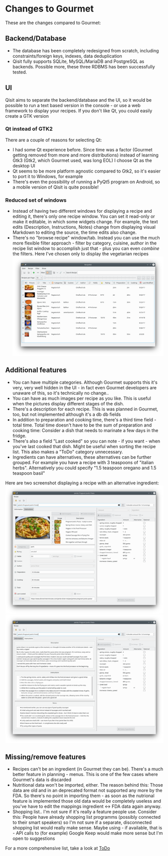 # Changes to Gourmet
These are the changes compared to Gourmet:
## Backend/Database
* The database has been completely redesigned from scratch, including constraints/foreign keys, indexes, data
deduplication
* Qisit fully supports SQLite, MySQL/MariaDB and PostgreSQL as backends. Possible more, these three RDBMS has been 
successfully tested. 

## UI
Qisit aims to separate the backend/database and the UI, so it would be possible to run a text based version in the 
console - or use a web framework to display your recipes. If you don't like Qt, you could easily create a GTK version

### Qt instead of GTK2
There are a couple of reasons for selecting Qt:
* I had some Qt experience before. Since time was a factor (Gourmet getting removed from more and more distributions) 
instead of learning Gtk3 (Gtk2, which Gourmet used, was long EOL) I choose Qt as the 
desktop UI
* Qt seems to be more platform agnostic compared to Gtk2, so it's easier to port it to Windows, for example
* There's even the possibility of running a PyQt5 program on Android, so a mobile version of Qisit is quite possible!

### Reduced set of windows
* Instead of having two different windows for displaying a recipe and editing it, there's only one recipe window. 
You can set it read-only or make it editable, in which some widgets change. For example, the text edits 
(Description, Instructions, Notes) change from displaying visual Markdown to editing the source,
the time edits also change.
* There's no "browse recipe" window/tab. Instead you can use the much more flexible filter approach - filter by 
category, cuisine, author in the recipe list window to accomplish just that - plus you can even 
*combine* the filters. Here I've chosen only to display the vegetarian recipes
![Filter applied](screenshots/recipelist.png)

## Additional features
* You can have multiple categories. Although Gourmet supports this it's very, very well hidden in the UI - in fact 
even Gourmet developers are unaware of this, so it's technically no change..
* You can have as much images per recipe as you like. This is useful when the pictures display different stages of the
dish.
* There's a description for each recipe. This is was planned in Gourmet, too, but not implemented although it's a db 
db fields
* In addition to preparation and cooking time, there's a third time field - total time. Total time doesn't have to be
the sum of preparation and cooking time: Consider a dish that needs to marinate a few days in the fridge.
* There's also a field "Last cooked" so you can note - if you want - when you've last cooked that dish. Might be useful
when sorting the recipe list. This also makes a "ToDo" category unnecessary.
* Ingredients can have alternatives, these alternatives can be further grouped. For example you have a recipe with
3 teaspoons of "italian herbs". Alternatively you could specify "1.5 teaspoon oregano and 1.5 teaspoon basil"

Here are two screenshot displaying a recipe with an alternative ingredient:
![Recipe front](screenshots/recipefront.png) ![Recipe back](screenshots/recipeback.png)

## Missing/remove features
* Recipes can't be an ingredient (in Gourmet they can be). There's a much better feature in planning - menus. 
This is one of the few cases where Gourmet's data is discarded
* Nutritional data won't be imported, either. The reason behind this: Those data are old and in an deprecated format 
not supported any more by the FDA. So there's no point in importing them - as soon as the nutrional feature is 
implemented those old data would be completely useless and you've have to edit the mappings ingredient <-> FDA data
again anyway. 
* Shopping list.. I'm not sure if it's really a feature people use. Consider this: People have already shopping list
programms (possibly connected to their smart speakers) so I'm not sure if a separate, disconnected shopping list would 
really make sense. Maybe using - if available, that is - API calls to (for example) Google Keep would make more sense 
but I'm open to suggestions

For a more comprehensive list, take a look at [ToDo](Todo.md)
